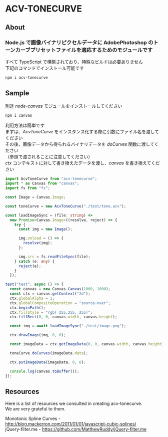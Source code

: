 # ACV-TONECURVE

## About

### Node.js で画像バイナリピクセルデータに AdobePhotoshop のトーンカーブプリセットファイルを適応するためのモジュールです

すべて TypeScript で構築されており、特殊なビルドは必要ありません  
下記のコマンドでインストール可能です

```bash
npm i acv-tonecurve
```

## Sample

別途 _node-canvas_ モジュールをインストールしてください

```bash
npm i canvas
```

利用方法は簡単です  
まずは、_AcvToneCurve_ をインスタンス化する際に引数にファイル名を渡してください  
その後、画像データから得られるバイナリデータを _doCurves_ 関数に渡してください  
（参照で渡されることに注意してください）  
_ctx_ コンテキストに対して書き換えたデータを渡し、_canvas_ を書き換えてください

```typescript
import AcvToneCurve from "acv-tonecurve";
import * as Canvas from "canvas";
import fs from "fs";

const Image = Canvas.Image;

const toneCurve = new AcvToneCurve("./test/tone.acv");

const loadImageSync = (file: string) =>
  new Promise<Canvas.Image>((resolve, reject) => {
    try {
      const img = new Image();

      img.onload = () => {
        resolve(img);
      };

      img.src = fs.readFileSync(file);
    } catch (e: any) {
      reject(e);
    }
  });

test("test", async () => {
  const canvas = new Canvas.Canvas(1000, 1000);
  const ctx = canvas.getContext("2d");
  ctx.globalAlpha = 1;
  ctx.globalCompositeOperation = "source-over";
  ctx.beginPath();
  ctx.fillStyle = "rgb( 255,255, 255)";
  ctx.fillRect(0, 0, canvas.width, canvas.height);

  const img = await loadImageSync("./test/image.png");

  ctx.drawImage(img, 0, 0);

  const imageData = ctx.getImageData(0, 0, canvas.width, canvas.height);

  toneCurve.doCurves(imageData.data);

  ctx.putImageData(imageData, 0, 0);

  console.log(canvas.toBuffer());
});
```

## Resources

Here is a list of resources we consulted in creating acv-tonecurve.  
We are very grateful to them.

Monotonic Spline Curves - http://blog.mackerron.com/2011/01/01/javascript-cubic-splines/  
jQuery-filter.me - https://github.com/MatthewRuddy/jQuery-filter.me
